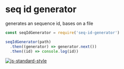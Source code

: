 # seq id generator

generates an sequence id, bases on a file

```js
const seqIdGenerator = require('seq-id-generator')

seqIdGenerator(path)
  .then((generator) => generator.next())
  .then((id) => console.log(id))
```

[![js-standard-style](https://img.shields.io/badge/code%20style-standard-brightgreen.svg?style=flat)](http://standardjs.com/)
